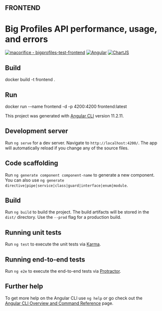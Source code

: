 
## FRONTEND
# Big Profiles API performance, usage, and errors

[![macorifice - bigprofiles-test-frontend](https://img.shields.io/static/v1?label=macorifice&message=bigprofiles-test-frontend&color=blue&logo=github)](https://github.com/macorifice/bigprofiles-test-frontend) [![Angular](https://img.shields.io/badge/Angular-~11.2.12-red)](https://angular.io/guide/releases) [![ChartJS](https://img.shields.io/badge/ChartJS-~^2.9.4-lightblue)](https://www.chartjs.org/)

## Build
docker build -t frontend .

## Run
docker run --name frontend -d -p 4200:4200 frontend:latest



This project was generated with [Angular CLI](https://github.com/angular/angular-cli) version 11.2.11.

## Development server

Run `ng serve` for a dev server. Navigate to `http://localhost:4200/`. The app will automatically reload if you change any of the source files.

## Code scaffolding

Run `ng generate component component-name` to generate a new component. You can also use `ng generate directive|pipe|service|class|guard|interface|enum|module`.

## Build

Run `ng build` to build the project. The build artifacts will be stored in the `dist/` directory. Use the `--prod` flag for a production build.

## Running unit tests

Run `ng test` to execute the unit tests via [Karma](https://karma-runner.github.io).

## Running end-to-end tests

Run `ng e2e` to execute the end-to-end tests via [Protractor](http://www.protractortest.org/).

## Further help

To get more help on the Angular CLI use `ng help` or go check out the [Angular CLI Overview and Command Reference](https://angular.io/cli) page.
